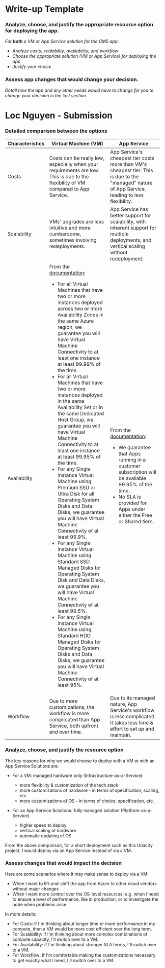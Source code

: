# Write-up Template

### Analyze, choose, and justify the appropriate resource option for deploying the app.

*For **both** a VM or App Service solution for the CMS app:*
- *Analyze costs, scalability, availability, and workflow*
- *Choose the appropriate solution (VM or App Service) for deploying the app*
- *Justify your choice*

### Assess app changes that would change your decision.

*Detail how the app and any other needs would have to change for you to change your decision in the last section.* 

# Loc Nguyen - Submission

### Detailed comparison between the options

| Characteristics 	| Virtual Machine (VM) 	| App Service 	|
|-	|-	|-	|
| Costs 	| Costs can be really low, especially when your requirements are low.  This is due to the flexibility of VM compared to App Service. 	| App Service's cheapest tier costs more than VM's cheapest tier. This is due to the "managed" nature of App Service, leading to less flexibility. 	|
| Scalability 	| VMs' upgrades are less intuitive and more cumbersome, sometimes involving redeployments. 	| App Service has better support for scalability, with inherent support for multiple deployments, and vertical scaling without redeployment. 	|
| Availability 	| From the [documentation](https://azure.microsoft.com/en-us/support/legal/sla/virtual-machines/v1_9/): </br> <ul> <li> For all Virtual Machines that have two or more instances  deployed across two or more Availability Zones in the same Azure region,  we guarantee you will have Virtual Machine Connectivity to at least  one instance at least 99.99% of the time.  </li> <li> For all Virtual Machines that have two or more instances deployed  in the same Availability Set or in the same Dedicated Host Group,  we guarantee you will have Virtual Machine Connectivity to at least  one instance at least 99.95% of the time.  </li> <li> For any Single Instance Virtual Machine using Premium SSD or  Ultra Disk for all Operating System Disks and Data Disks,  we guarantee you will have Virtual Machine Connectivity of at least 99.9%.  </li> <li> For any Single Instance Virtual Machine using Standard SSD Managed Disks  for Operating System Disk and Data Disks, we guarantee you  will have Virtual Machine Connectivity of at least 99.5%.  </li> <li> For any Single Instance Virtual Machine using Standard HDD Managed Disks  for Operating System Disks and Data Disks, we guarantee you will have  Virtual Machine Connectivity of at least 95%. </li> </ul> 	| From the [documentation](https://azure.microsoft.com/en-us/support/legal/sla/app-service/v1_4/): </br> <ul> <li> We guarantee that Apps running in a customer subscription will be available 99.95%  of the time.  </li> <li> No SLA is provided for Apps under either the Free or Shared tiers. </li> </ul> 	|
| Workflow 	| Due to more customizations, the workflow is more complicated  than App Service, both upfront and over time. 	| Due to its managed nature, App Service's workflow is less complicated. It takes less time & effort to set up and maintain. 	|

### Analyze, choose, and justify the resource option

The key reasons for why we would choose to deploy with a VM or with an App Service Solutions are:

- For a VM: managed hardware only (Infrastructure-as-a-Service)
    - more flexibility & customization of the tech stack
    - more customizations of hardware - in terms of specification, scaling, etc.
    - more customizations of OS - in terms of choice, specification, etc.

- For an App Service Solutions: fully managed solution (Platform-as-a-Service)
    - higher speed to deploy
    - vertical scaling of hardware
    - automatic updating of OS 

From the above comparison, for a short deployment such as this Udacity project, I would deploy via
an App Service instead of via a VM.

### Assess changes that would impact the decision

Here are some scenarios where it may make sense to deploy via a VM:
- When I want to lift-and-shift the app from Azure to other cloud vendors without major changes
- When I want more control over the OS-level resources; e.g. when I need to ensure a level of performance,
like in production, or to investigate the node when problems arise

In more details:
- For Costs: if I'm thinking about longer time or more performance in my compute,
then a VM would be more cost efficient over the long term.
- For Scalability: if I'm thinking about more complex combinations of compute
capacity, I'll switch over to a VM.
- For Availability: if I'm thinking about stronger SLA terms, I'll switch 
over to a VM.
- For Workflow: if I'm comfortable making the customizations necessary to
get exactly what I need, I'll switch over to a VM.